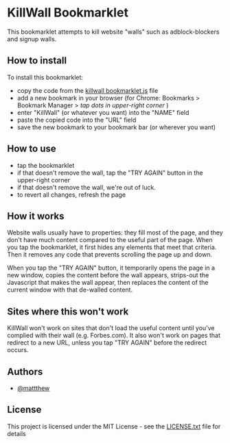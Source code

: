 # KillWall Bookmarklet

This bookmarklet attempts to kill website "walls" such as adblock-blockers and signup walls.

## How to install

To install this bookmarklet:
* copy the code from the [killwall bookmarklet.js](../blob/master/killwall%20bookmarklet.js) file
* add a new bookmark in your browser (for Chrome:  Bookmarks > Bookmark Manager > *tap dots in upper-right corner* )
* enter "KillWall" (or whatever you want) into the "NAME" field
* paste the copied code into the "URL" field
* save the new bookmark to your bookmark bar (or wherever you want)

## How to use

* tap the bookmarklet
* if that doesn't remove the wall, tap the "TRY AGAIN" button in the upper-right corner
* if that doesn't remove the wall, we're out of luck.  
* to revert all changes, refresh the page

## How it works

Website walls usually have to properties:  they fill most of the page, and they don't have much content compared to the useful part of the page.  When you tap the bookmarklet, it first hides any elements that meet that criteria.  Then it removes any code that prevents scrolling the page up and down.  

When you tap the "TRY AGAIN" button, it temporarily opens the page in a new window, copies the content before the wall appears, strips-out the Javascript that makes the wall appear, then replaces the content of the current window with that de-walled content.

## Sites where this won't work

KillWall won't work on sites that don't load the useful content until you've complied with their wall (e.g. Forbes.com).  It also won't work on pages that redirect to a new URL, unless you tap "TRY AGAIN" before the redirect occurs.

## Authors

* [@mattthew](https://github.com/jmattthew)

## License

This project is licensed under the MIT License - see the [LICENSE.txt](..blob/master/LICENSE.txt) file for details
